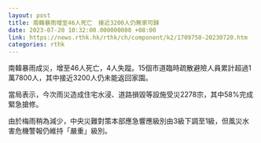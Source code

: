```yaml
---
layout: post
title: 南韓暴雨增至46人死亡　接近3200人仍無家可歸
date: 2023-07-20 10:32:00.000000000 +08:00
link: https://news.rthk.hk/rthk/ch/component/k2/1709750-20230720.htm
categories: rthk
---
```


南韓暴雨成災，增至46人死亡，4人失蹤。15個市道臨時疏散避險人員累計超過1萬7800人，其中接近3200人仍未能返回家園。

當局表示，今次雨災造成住宅水浸、道路損毀等設施受災2278宗，其中58%完成緊急搶修。

由於梅雨稍為減少，中央災難對策本部應急響應級別由3級下調至1級，但風災水害危機警報仍維持「嚴重」級別。
